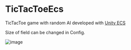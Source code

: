 # TicTacToeEcs
TicTacToe game with random AI developed with [Unity ECS](https://docs.unity3d.com/Packages/com.unity.entities@0.50/manual/index.html)

Size of field can be changed in Config.

![image](https://user-images.githubusercontent.com/37613162/166231119-01af95d5-c872-41e4-8a9e-6b40b0f8d129.png)
